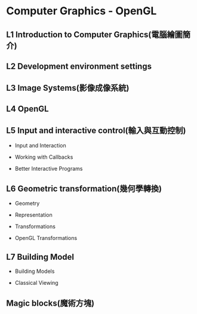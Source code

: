 # Computer Graphics - OpenGL

## L1 Introduction to Computer Graphics(電腦繪圖簡介)

## L2 Development environment settings

## L3 Image Systems(影像成像系統)

## L4 OpenGL

## L5 Input and interactive control(輸入與互動控制)

- Input and Interaction

- Working with Callbacks

- Better Interactive Programs

## L6 Geometric transformation(幾何學轉換)

- Geometry

- Representation

- Transformations

- OpenGL Transformations

## L7 Building Model

- Building Models

- Classical Viewing

## Magic blocks(魔術方塊)
